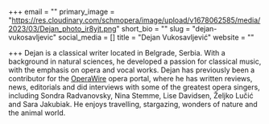 +++
email = ""
primary_image = "https://res.cloudinary.com/schmopera/image/upload/v1678062585/media/2023/03/Dejan_photo_ir8yjt.png"
short_bio = ""
slug = "dejan-vukosavljevic"
social_media = []
title = "Dejan Vukosavljević"
website = ""

+++
 Dejan is a classical writer located in Belgrade, Serbia. With a background in natural sciences, he developed a passion for classical music, with the emphasis on opera and vocal works. Dejan has previously been a contributor for the [OperaWire](https://operawire.com/author/dejanopera/) opera portal, where he has written reviews, news, editorials and did interviews with some of the greatest opera singers, including Sondra Radvanovsky, Nina Stemme, Lise Davidsen, Željko Lučić and Sara Jakubiak. He enjoys travelling, stargazing, wonders of nature and the animal world.
